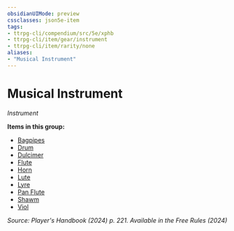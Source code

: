 ```yaml
---
obsidianUIMode: preview
cssclasses: json5e-item
tags:
- ttrpg-cli/compendium/src/5e/xphb
- ttrpg-cli/item/gear/instrument
- ttrpg-cli/item/rarity/none
aliases: 
- "Musical Instrument"
---
```

# Musical Instrument
*Instrument*  



**Items in this group:**

- [Bagpipes](Mechanics/items/bagpipes-xphb.md)
- [Drum](Mechanics/items/drum-xphb.md)
- [Dulcimer](Mechanics/items/dulcimer-xphb.md)
- [Flute](Mechanics/items/flute-xphb.md)
- [Horn](Mechanics/items/horn-xphb.md)
- [Lute](Mechanics/items/lute-xphb.md)
- [Lyre](Mechanics/items/lyre-xphb.md)
- [Pan Flute](Mechanics/items/pan-flute-xphb.md)
- [Shawm](Mechanics/items/shawm-xphb.md)
- [Viol](Mechanics/items/viol-xphb.md)

*Source: Player's Handbook (2024) p. 221. Available in the Free Rules (2024)*